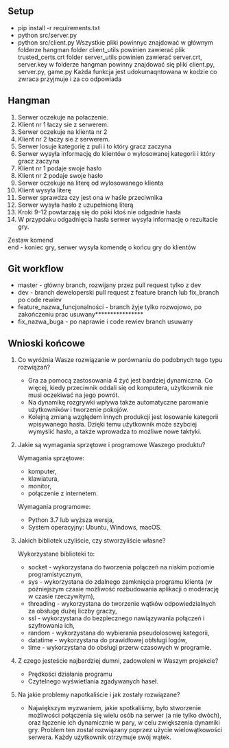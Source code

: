 ## Setup
* pip install -r requirements.txt
* python src/server.py
* python src/client.py
Wszystkie pliki powinnyc znajdować w głównym folderze hangman
folder client_utils powinien zawierać plik trusted_certs.crt
folder server_utils powinien zawierać server.crt, server.key
w folderze hangman powinny znajdować się pliki client.py, server.py, game.py
Każda funkcja jest udokumaqntowana w kodzie co zwraca przyjmuje i za co odpowiada


## Hangman

1. Serwer oczekuje na połaczenie.
2. Klient nr 1 łaczy sie z serwerem.
3. Serwer oczekuje na klienta nr 2
4. Klient nr 2 łaczy sie z serwerem.
5. Serwer losuje kategorię z puli i to który gracz zaczyna
6. Serwer wysyła informację do klientów
o wylosowanej kategorii i który gracz zaczyna 
7. Klient nr 1 podaje swoje hasło
8. Klient nr 2 podaje swoje hasło
9. Serwer oczekuje na literę od wylosowanego klienta
10. Klient wysyła literę
11. Serwer sprawdza czy jest ona w haśle przeciwnika
12. Serwer wysyła hasło z uzupełnioną literą
13. Kroki 9-12 powtarzają się do
póki ktoś nie odgadnie hasła
14. W przypdaku odgadnięcia hasła
serwer wysyła informację o rezultacie gry.

Zestaw komend <br/>
end - koniec gry, serwer wysyła komendę o końcu gry do klientów

## Git workflow
* master - główny branch, rozwijany przez pull request tylko z dev
* dev - branch deweloperski pull request z feature branch lub fix_branch
po code rewiev
* feature_nazwa_funcjonalności - branch żyje tylko rozwojowo, po zakończeniu prac usuwany****************
* fix_nazwa_buga - po naprawie i code rewiev branch usuwany

## Wnioski końcowe

1. Co wyróżnia Wasze rozwiązanie w porównaniu do podobnych tego typu rozwiązań?
	* Gra za pomocą zastosowania 4 żyć jest bardziej dynamiczna. Co więcej, kiedy przeciwnik oddali się od komputera, użytkownik nie musi oczekiwać na jego powrót.
	* Na dynamikę rozgrywki wpływa także automatyczne parowanie użytkowników i tworzenie pokojów.
	* Kolejną zmianą względem innych produkcji jest losowanie kategorii wpisywanego hasła. Dzięki temu użytkownik może szybciej wymyślić hasło, a także wprowadza to możliwe nowe taktyki.

2. Jakie są wymagania sprzętowe i programowe Waszego produktu?

	Wymagania sprzętowe:
	* komputer,
	* klawiatura,
	* monitor,
	* połączenie z internetem.
		
	Wymagania programowe:
	* Python 3.7 lub wyższa wersja,
	* System operacyjny: Ubuntu, Windows, macOS.
		
3. Jakich bibliotek użyliście, czy stworzyliście własne?

	Wykorzystane biblioteki to: 
	* socket	- wykorzystana do tworzenia połączeń na niskim poziomie programistycznym,
	* sys		- wykorzystana do zdalnego zamknięcia programu klienta (w późniejszym czasie możliwość rozbudowania aplikacji o moderację w czasie rzeczywitym), 
	* threading	- wykorzystana do tworzenie wątków odpowiedzialnych za obsługę dużej liczby graczy,
	* ssl		- wykorzystana do bezpiecznego nawiązywania połączeń i szyfrowania ich,
	* random	- wykorzystana do wybierania pseudolosowej kategorii,
	* datatime	- wykorzystana do prawidłowej obłsługi logów,
	* time		- wykorzystana do obsługi przerw czasowych w programie.

4. Z czego jesteście najbardziej dumni, zadowoleni w Waszym projekcie?
	* Prędkości działania programu 
	* Czytelnego wyświetlania zgadywanych haseł.
	
5. Na jakie problemy napotkaliście i jak zostały rozwiązane?
	* Największym wyzwaniem, jakie spotkaliśmy, było stworzenie możliwości połączenia się wielu osób na serwer (a nie tylko dwóch), oraz łączenie ich dynamicznie w pary, w celu zwiększenia dynamiki gry. Problem ten został rozwiązany poprzez użycie wielowątkowości serwera. Każdy użytkownik otrzymuje swój wątek.


